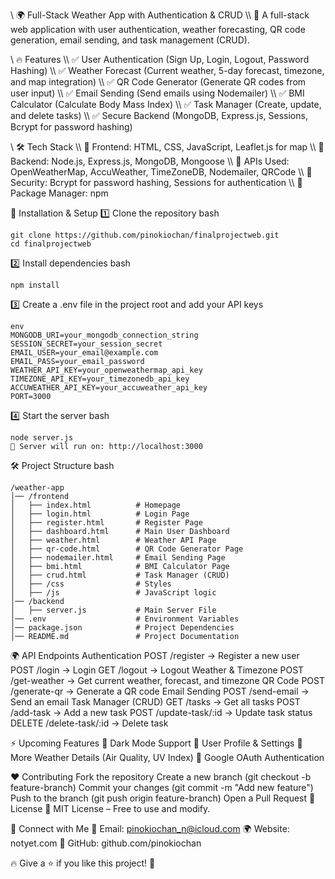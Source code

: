 \\ 🌍 Full-Stack Weather App with Authentication & CRUD
\\\ 🚀 A full-stack web application with user authentication, weather forecasting, QR code generation, email sending, and task management (CRUD).

\\ 🔥 Features
\\\ ✅ User Authentication (Sign Up, Login, Logout, Password Hashing)
\\\ ✅ Weather Forecast (Current weather, 5-day forecast, timezone, and map integration)
\\\ ✅ QR Code Generator (Generate QR codes from user input)
\\\ ✅ Email Sending (Send emails using Nodemailer)
\\\ ✅ BMI Calculator (Calculate Body Mass Index)
\\\ ✅ Task Manager (Create, update, and delete tasks)
\\\ ✅ Secure Backend (MongoDB, Express.js, Sessions, Bcrypt for password hashing)

\\ 🛠 Tech Stack
\\\ 🔹 Frontend: HTML, CSS, JavaScript, Leaflet.js for map
\\\ 🔹 Backend: Node.js, Express.js, MongoDB, Mongoose
\\\ 🔹 APIs Used: OpenWeatherMap, AccuWeather, TimeZoneDB, Nodemailer, QRCode
\\\ 🔹 Security: Bcrypt for password hashing, Sessions for authentication
\\\ 🔹 Package Manager: npm

🚀 Installation & Setup
1️⃣ Clone the repository
bash
```
git clone https://github.com/pinokiochan/finalprojectweb.git
cd finalprojectweb
```
2️⃣ Install dependencies
bash
```
npm install
```
3️⃣ Create a .env file in the project root and add your API keys
```
env
MONGODB_URI=your_mongodb_connection_string
SESSION_SECRET=your_session_secret
EMAIL_USER=your_email@example.com
EMAIL_PASS=your_email_password
WEATHER_API_KEY=your_openweathermap_api_key
TIMEZONE_API_KEY=your_timezonedb_api_key
ACCUWEATHER_API_KEY=your_accuweather_api_key
PORT=3000
```
4️⃣ Start the server
bash
```
node server.js
🔹 Server will run on: http://localhost:3000
```
🛠 Project Structure
bash
```
/weather-app
│── /frontend
│   ├── index.html          # Homepage
│   ├── login.html          # Login Page
│   ├── register.html       # Register Page
│   ├── dashboard.html      # Main User Dashboard
│   ├── weather.html        # Weather API Page
│   ├── qr-code.html        # QR Code Generator Page
│   ├── nodemailer.html     # Email Sending Page
│   ├── bmi.html            # BMI Calculator Page
│   ├── crud.html           # Task Manager (CRUD)
│   ├── /css                # Styles
│   ├── /js                 # JavaScript logic
│── /backend
│   ├── server.js           # Main Server File
│── .env                    # Environment Variables
│── package.json            # Project Dependencies
│── README.md               # Project Documentation
```
🌍 API Endpoints
Authentication
POST /register → Register a new user
POST /login → Login
GET /logout → Logout
Weather & Timezone
POST /get-weather → Get current weather, forecast, and timezone
QR Code
POST /generate-qr → Generate a QR code
Email Sending
POST /send-email → Send an email
Task Manager (CRUD)
GET /tasks → Get all tasks
POST /add-task → Add a new task
POST /update-task/:id → Update task status
DELETE /delete-task/:id → Delete task

⚡ Upcoming Features
🔹 Dark Mode Support
🔹 User Profile & Settings
🔹 More Weather Details (Air Quality, UV Index)
🔹 Google OAuth Authentication

❤️ Contributing
Fork the repository
Create a new branch (git checkout -b feature-branch)
Commit your changes (git commit -m "Add new feature")
Push to the branch (git push origin feature-branch)
Open a Pull Request
📜 License
📝 MIT License – Free to use and modify.

🤝 Connect with Me
📧 Email: pinokiochan_n@icloud.com
🌍 Website: notyet.com
🚀 GitHub: github.com/pinokiochan

🔥 Give a ⭐ if you like this project! 🚀







